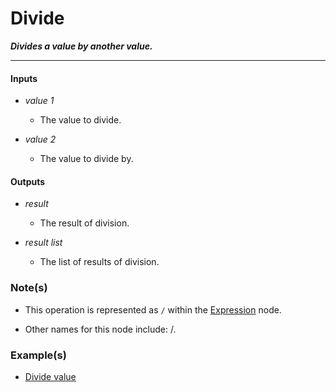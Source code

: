 # Divide

**_Divides a value by another value._**

---


#### Inputs

* _value 1_

  * The value to divide.

* _value 2_

  * The value to divide by.


#### Outputs

* _result_

  * The result of division.

* _result list_

  * The list of results of division.


### Note(s)

* This operation is represented as `/` within the [Expression](/nodes/ExpressionParser/documentation.md) node.

* Other names for this node include: /.


### Example(s)

* <a href="https://creator.trimble.com/graph?assetURI=whp:deaa9069-0e37-45fe-b7d7-313cc73748d3&version=latest" target="_blank">Divide value</a>

